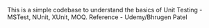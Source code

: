 This is a simple codebase to understand the basics of Unit Testing - MSTest, NUnit, XUnit, MOQ.
Reference - Udemy/Bhrugen Patel 
